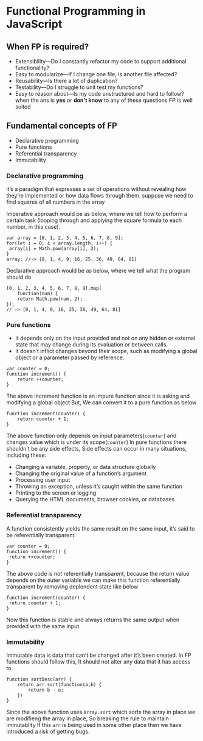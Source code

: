 # Functional Programming in JavaScript
## When FP is required?
* Extensibility—Do I constantly refactor my code to support additional functionality?
* Easy to modularize—If I change one file, is another file affected?
* Reusability—Is there a lot of duplication?
* Testability—Do I struggle to unit test my functions?
* Easy to reason about—Is my code unstructured and hard to follow?
when the ans is **yes** or **don't know** to any of these questions FP is well suited

## Fundamental concepts of FP
* Declarative programming
* Pure functions
* Referential transparency
* Immutability

### Declarative programming
it’s a paradigm that expresses a set of operations without revealing how they’re implemented or how data flows through them.
suppose we need to find squares of all numbers in the array

Imperative approach would be as below, where we tell how to perform a certain task (looping through and applying the square formula to each number, in this case).
```
var array = [0, 1, 2, 3, 4, 5, 6, 7, 8, 9];
for(let i = 0; i < array.length; i++) {
 array[i] = Math.pow(array[i], 2);
}
array; //-> [0, 1, 4, 9, 16, 25, 36, 49, 64, 81]
```
Declarative approach would be as below, where we tell what the program should do
```
[0, 1, 2, 3, 4, 5, 6, 7, 8, 9].map(
    function(num) {
    return Math.pow(num, 2);
}); 
// -> [0, 1, 4, 9, 16, 25, 36, 49, 64, 81]
```
### Pure functions
* It depends only on the input provided and not on any hidden or external state that may change during its evaluation or between calls.
* It doesn’t inflict changes beyond their scope, such as modifying a global object or a parameter passed by reference.
```
var counter = 0;
function increment() {
    return ++counter;
}
```
The above increment function is an impure function since it is asking and modifying a global object
But, We can convert it to a pure function as below
```
function increment(counter) {
    return counter + 1;
}
```
The above function only depends on input parameters(`counter`) and changes value which is under its scope(`counter`)
In pure functions there shouldn't be any side effects, Side effects can occur in many situations, including these:
* Changing a variable, property, or data structure globally
* Changing the original value of a function’s argument
* Processing user input
* Throwing an exception, unless it’s caught within the same function
* Printing to the screen or logging
* Querying the HTML documents, browser cookies, or databases
### Referential transparency
A function consistently yields the same result on the same input, it’s said to be referentially transparent.
```
var counter = 0;
function increment() {
 return ++counter;
}
```
The above code is not referentially transparent, because the return value depends on the outer variable
we can make this function referentially transparent by removing deplendent state like below
```
function increment(counter) {
 return counter + 1;
}
```
Now this function is stable and always returns the same output when provided with the same input. 
### Immutability
Immutable data is data that can’t be changed after it’s been created.
In FP functions should follow this, It should not alter any data that it has access to.
```
function sortDesc(arr) {
    return arr.sort(function(a,b) {
        return b - a;
    })
}
``` 
Since the above function uses `Array.sort` which sorts the array in place we are modifieng the array in place, So breaking the rule to maintain immutablity
If this `arr` is being used in some other place then we have introduced a risk of getting bugs.